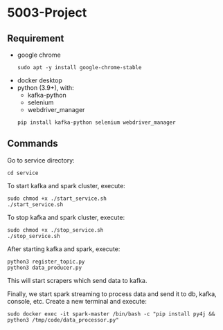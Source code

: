 # 5003-Project

## Requirement
- google chrome
  ```
  sudo apt -y install google-chrome-stable 
  ```
- docker desktop
- python (3.9+), with:
    - kafka-python
    - selenium
    - webdriver_manager
    ```
    pip install kafka-python selenium webdriver_manager
    ```

## Commands
Go to service directory:
```
cd service
```

To start kafka and spark cluster, execute:
```
sudo chmod +x ./start_service.sh
./start_service.sh
```

To stop kafka and spark cluster, execute:
```
sudo chmod +x ./stop_service.sh
./stop_service.sh
```

After starting kafka and spark, execute:
```
python3 register_topic.py
python3 data_producer.py
```
This will start scrapers which send data to kafka.

Finally, we start spark streaming to process data and send it to db, kafka, console, etc. Create a new terminal and execute:
```
sudo docker exec -it spark-master /bin/bash -c "pip install py4j && python3 /tmp/code/data_processor.py"
```
